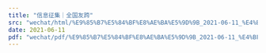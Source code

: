 ```yaml
---
title: "信息征集｜全国友跨"
src: "wechat/html/%E9%85%B7%E5%84%BF%E8%AE%BA%E5%9D%9B_2021-06-11_%E4%BF%A1%E6%81%AF%E5%BE%81%E9%9B%86%EF%BD%9C%E5%85%A8%E5%9B%BD%E5%8F%8B%E8%B7%A8_%E6%81%90%E8%B7%A8%E5%8C%BB%E7%96%97%E8%B5%84%E6%BA%90.html"
date: 2021-06-11
pdf: "wechat/pdf/%E9%85%B7%E5%84%BF%E8%AE%BA%E5%9D%9B_2021-06-11_%E4%BF%A1%E6%81%AF%E5%BE%81%E9%9B%86%EF%BD%9C%E5%85%A8%E5%9B%BD%E5%8F%8B%E8%B7%A8_%E6%81%90%E8%B7%A8%E5%8C%BB%E7%96%97%E8%B5%84%E6%BA%90.pdf"
---
```

